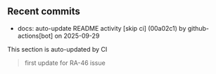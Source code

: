 <!--ACTIVITY:START-->
## Recent commits
- docs: auto-update README activity [skip ci] (00a02c1) by github-actions[bot] on 2025-09-29
<!--ACTIVITY:END-->
This section is auto-updated by CI
>first update for RA-46 issue
